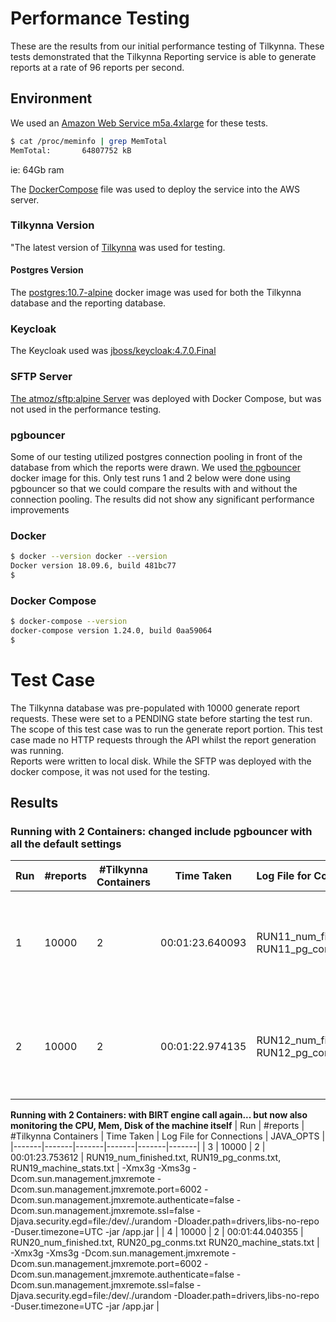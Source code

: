 # Performance Testing
These are the results from our initial performance testing of Tilkynna. These tests demonstrated that the Tilkynna Reporting service is able to  generate reports at a rate of 96 reports per second.

## Environment
We used an [Amazon Web Service m5a.4xlarge](https://aws.amazon.com/ec2/instance-types/) for these tests.

```bash
$ cat /proc/meminfo | grep MemTotal
MemTotal:       64807752 kB
```
ie:  64Gb ram

The [DockerCompose](https://github.com/GrindrodBank/tilkynna/tree/master/quickstart/docker-compose)  file was used to deploy the service into the AWS server.

### Tilkynna Version
"The latest version of [Tilkynna](https://hub.docker.com/r/grindrodbank/tilkynna) was used for testing.
#### Postgres Version
The [postgres:10.7-alpine](https://hub.docker.com/_/postgres) docker image was used for both the Tilkynna database and the reporting database.

### Keycloak
The Keycloak used was [jboss/keycloak:4.7.0.Final](https://hub.docker.com/r/jboss/keycloak/)

### SFTP Server
[The atmoz/sftp:alpine Server](https://hub.docker.com/r/atmoz/sftp/) was deployed with Docker Compose, but was not used in the performance testing.

### pgbouncer
Some of our testing utilized postgres connection pooling in front of the database from which the reports were drawn. We used [the pgbouncer](https://hub.docker.com/r/pgbouncer/pgbouncer) docker image for this. Only test runs 1 and 2 below were done using pgbouncer so that we could compare the results with and without the connection pooling. The results did not show any significant performance improvements

### Docker 
```bash
$ docker --version docker --version
Docker version 18.09.6, build 481bc77
$
```

### Docker Compose
```bash
$ docker-compose --version
docker-compose version 1.24.0, build 0aa59064
$
```

# Test Case
The Tilkynna database was pre-populated with 10000 generate report requests. These were set to a PENDING state before starting the test run. 
The scope of this test case was to run the generate report portion. This test case made no HTTP requests through the API whilst the report generation was running.  
Reports were written to local disk. While the SFTP was deployed with the docker compose, it was not used for the testing.

## Results

### Running with 2 Containers: changed include pgbouncer with all the default settings
| Run | #reports | #Tilkynna Containers | Time Taken | Log File for Connections | JAVA_OPTS |
|-------|-------|-------|-------|-------|-------|
| 1 | 10000    | 2 | 00:01:23.640093 | RUN11_num_finished.txt, RUN11_pg_conms.txt |  -Xmx3g -Xms3g -Dcom.sun.management.jmxremote -Dcom.sun.management.jmxremote.port=6002 -Dcom.sun.management.jmxremote.authenticate=false -Dcom.sun.management.jmxremote.ssl=false -Djava.security.egd=file:/dev/./urandom -Dloader.path=drivers,libs-no-repo -Duser.timezone=UTC -jar /app.jar | 
| 2 | 10000    | 2 | 00:01:22.974135 | RUN12_num_finished.txt, RUN12_pg_conms.txt | -Xmx3g -Xms3g -Dcom.sun.management.jmxremote -Dcom.sun.management.jmxremote.port=6002 -Dcom.sun.management.jmxremote.authenticate=false -Dcom.sun.management.jmxremote.ssl=false -Djava.security.egd=file:/dev/./urandom -Dloader.path=drivers,libs-no-repo -Duser.timezone=UTC -jar /app.jar | 

**Running with 2 Containers: with BIRT engine call again... but now also monitoring the CPU, Mem, Disk of the machine itself**
| Run | #reports | #Tilkynna Containers | Time Taken | Log File for Connections | JAVA_OPTS |
|-------|-------|-------|-------|-------|-------|
| 3 | 10000    | 2 | 00:01:23.753612 | RUN19_num_finished.txt, RUN19_pg_conms.txt, RUN19_machine_stats.txt |  -Xmx3g -Xms3g -Dcom.sun.management.jmxremote -Dcom.sun.management.jmxremote.port=6002 -Dcom.sun.management.jmxremote.authenticate=false -Dcom.sun.management.jmxremote.ssl=false -Djava.security.egd=file:/dev/./urandom -Dloader.path=drivers,libs-no-repo -Duser.timezone=UTC -jar /app.jar | 
| 4 | 10000    | 2 | 00:01:44.040355 | RUN20_num_finished.txt, RUN20_pg_conms.txt RUN20_machine_stats.txt | -Xmx3g -Xms3g -Dcom.sun.management.jmxremote -Dcom.sun.management.jmxremote.port=6002 -Dcom.sun.management.jmxremote.authenticate=false -Dcom.sun.management.jmxremote.ssl=false -Djava.security.egd=file:/dev/./urandom -Dloader.path=drivers,libs-no-repo -Duser.timezone=UTC -jar /app.jar | 


